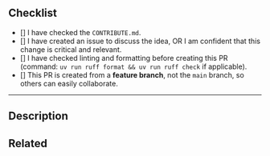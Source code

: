 ## Checklist

- [] I have checked the `CONTRIBUTE.md`.
- [] I have created an issue to discuss the idea, OR I am confident that this change is critical and relevant.
- [] I have checked linting and formatting before creating this PR (command: `uv run ruff format && uv run ruff check` if applicable).
- [] This PR is created from a **feature branch**, not the `main` branch, so others can easily collaborate.

---

## Description

<!-- Provide a summary of the changes and why they are needed. -->

## Related

<!-- If applicable, link to the related issue(s). Example: Closes #123 -->
